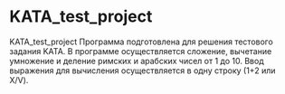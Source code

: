 # KATA_test_project
KATA_test_project
Программа подготовлена для решения тестового задания KATA. 
В программе осуществляется сложение, вычетание умножение и деление римских и арабских чисел от 1 до 10.
Ввод выражения для вычисления осуществляется в одну строку (1+2 или X/V).
